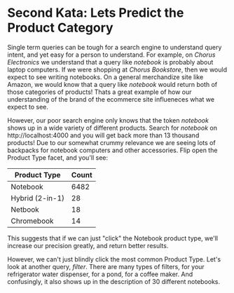 # Second Kata: Lets Predict the Product Category

Single term queries can be tough for a search engine to understand query intent, and yet easy for a person to understand.  For example, on _Chorus Electronics_ we understand that a query like _notebook_ is probably about laptop computers.   If we were shopping at _Chorus Bookstore_, then we would expect to see writing notebooks.  On a general merchandize site like Amazon, we would know that a query like _notebook_ would return both of those categories of products!  Thats a great example of how our understanding of the brand of the ecommerce site influeneces what we expect to see.   

However, our poor search engine only knows that the token _notebook_ shows up in a wide variety of different products.  Search for _notebook_ on http://localhost:4000 and you will get back more than 13 thousand products!  Due to our somewhat crummy relevance we are seeing lots of backpacks for notebook computers and other accessories.  Flip open the Product Type facet, and you'll see:

| Product Type  |  Count |
|---|---|
| Notebook  | 6482  |
| Hybrid (2-in-1)  | 28  |
| Netbook  |  18 |
| Chromebook  | 14  |

This suggests that if we can just "click" the Notebook product type, we'll increase our precision greatly, and return better results.

However, we can't just blindly click the most common Product Type.  Let's look at another query, _filter_.   There are many types of filters, for your refrigerator water dispenser, for a pond, for a coffee maker.  And confusingly, it also shows up in the description of 30 different notebooks.

